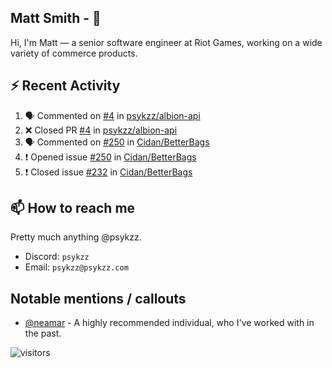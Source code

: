 <!--
[![PsyKzz's github stats](https://github-readme-stats.vercel.app/api?username=psykzz&show_icons=true)](https://github.com/anuraghazra/github-readme-stats)
-->

## Matt Smith - 👋
Hi, I'm Matt — a senior software engineer at Riot Games, working on a wide variety of commerce products.

## ⚡ Recent Activity

<!--START_SECTION:activity-->
1. 🗣 Commented on [#4](https://github.com/psykzz/albion-api/issues/4) in [psykzz/albion-api](https://github.com/psykzz/albion-api)
2. ❌ Closed PR [#4](https://github.com/psykzz/albion-api/pull/4) in [psykzz/albion-api](https://github.com/psykzz/albion-api)
3. 🗣 Commented on [#250](https://github.com/Cidan/BetterBags/issues/250) in [Cidan/BetterBags](https://github.com/Cidan/BetterBags)
4. ❗️ Opened issue [#250](https://github.com/Cidan/BetterBags/issues/250) in [Cidan/BetterBags](https://github.com/Cidan/BetterBags)
5. ❗️ Closed issue [#232](https://github.com/Cidan/BetterBags/issues/232) in [Cidan/BetterBags](https://github.com/Cidan/BetterBags)
<!--END_SECTION:activity-->


## 📫 How to reach me

Pretty much anything @psykzz.

- Discord: `psykzz`
- Email: `psykzz@psykzz.com`


## Notable mentions / callouts

 - [@neamar](https://github.com/neamar) - A highly recommended individual, who I've worked with in the past.


![visitors](https://visitor-badge.glitch.me/badge?page_id=psykzz/psykzz)


